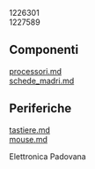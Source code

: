 1226301 <br />
1227589 <br />

## Componenti

[processori.md](./componenti/processori.md) <br />
[schede_madri.md](./componenti/schede_madri.md) <br />

## Periferiche
[tastiere.md](./periferiche/tastiere.md) <br />
[mouse.md](./periferiche/mouse.md) <br />

Elettronica Padovana
